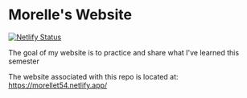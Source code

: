 
# Morelle's Website

<!-- badges: start -->

[![Netlify Status](https://api.netlify.com/api/v1/badges/63c85759-9201-41e1-99a0-2628448d2a31/deploy-status)](https://app.netlify.com/sites/morellet54/deploys)

<!-- badges: end -->

The goal of my website is to practice and share what I've learned this semester 

The website associated with this repo is located at:
https://morellet54.netlify.app/



